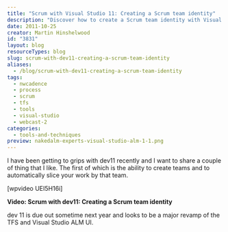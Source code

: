 ```yaml
---
title: "Scrum with Visual Studio 11: Creating a Scrum team identity"
description: "Discover how to create a Scrum team identity with Visual Studio 11. Enhance your workflow and collaboration in this insightful guide by Martin Hinshelwood."
date: 2011-10-25
creator: Martin Hinshelwood
id: "3831"
layout: blog
resourceTypes: blog
slug: scrum-with-dev11-creating-a-scrum-team-identity
aliases:
  - /blog/scrum-with-dev11-creating-a-scrum-team-identity
tags:
  - nwcadence
  - process
  - scrum
  - tfs
  - tools
  - visual-studio
  - webcast-2
categories:
  - tools-and-techniques
preview: nakedalm-experts-visual-studio-alm-1-1.png
---
```


I have been getting to grips with dev11 recently and I want to share a couple of thing that I like. The first of which is the ability to create teams and to automatically slice your work by that team.

\[wpvideo UEI5H16i\]

**Video: Scrum with dev11: Creating a Scrum team identity**

dev 11 is due out sometime next year and looks to be a major revamp of the TFS and Visual Studio ALM UI.
